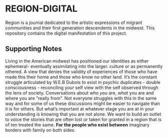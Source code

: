 # REGION-DIGITAL
Region is a journal dedicated to the artistic expressions of migrant communities and their first generation descendents in the midwest. 
This repository contains the digital manifestation of this project.

## Supporting Notes
Living in the American midwest has positioned our identities as either ephemeral- eventually assimilating into the larger.
culture or as permanently othered. A view that denies the validity of experiences of those who have made this their home and those 
who know no other land. It’s the constant struggle articulated by W.E.B Dubois to exist in psychic duplicates - double consciousness - reconciling your self view with the self observed through the lens of society. 
Conversations about who <i>you</i> are, <i>what</i> you are and where you are "really from". Not everyone struggles with this in the same way and for some of us these discussions might be easier to navigate than it is for others. 
But what’s important at whatever stage you are at in your understanding is knowing that you are not alone. We want to build an outlet to voice the stories that are often
lost or taken for granted in a region that is of ten treated the same. <b>For the people who exist between</b> imaginary borders with family on both sides.
